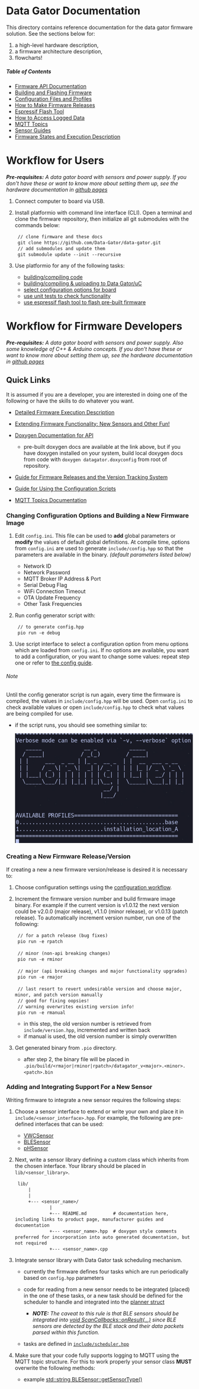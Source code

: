 # Data Gator Documentation
This directory contains reference documentation for the data gator firmware solution. See the sections below for:

1. a high-level hardware description,
2. a firmware architecture description,
3. flowcharts!

##### Table of Contents

- [Firmware API Documentation](https://data-gator.github.io/doxygen_firmware_docs/index.html)
- [Building and Flashing Firmware](How_to_Flash_Firmware.md)
- [Configuration Files and Profiles](Configuration_Files_and_Creating_Profiles.md)
- [How to Make Firmware Releases](./how_to_make_releases.md)
- [Espressif Flash Tool](Espressif_Flash_Download_Tool.md)
- [How to Access Logged Data](How_To_Access_Logged_Data.md)
- [MQTT Topics](MQTT_Topics.md)
- [Sensor Guides](sensors_and_wiring/README.md)
- [Firmware States and Execution Description](firmware_documentation.md)

# Workflow for Users

_**Pre-requisites:** A data gator board with sensors and power supply. If you don't have these or want to know more about setting them up, see the hardware documentation in [github pages](https://data-gator.github.io/Hardware)_

1. Connect computer to board via USB. 
2. Install platformio with command line interface (CLI). Open a terminal and clone the firmware repository, then initialize all git submodules with the commands below:

        // clone firmware and these docs
        git clone https://github.com/Data-Gator/data-gator.git
        // add submodules and update them
        git submodule update --init --recursive

3. Use platformio for any of the following tasks:

    * [building/compiling code](How_to_Flash_Firmware.md) 
    * [building/compiling & uploading to Data Gator/uC](How_to_Flash_Firmware.md)
    * [select configuration options for board](Configuration_Files_and_Creating_Profiles.md)
    * [use unit tests to check functionality]()
    * [use espressif flash tool to flash pre-built firmware](Espressif_Flash_Download_Tool.md)

# Workflow for Firmware Developers

_**Pre-requisites:** A data gator board with sensors and power supply. Also some knowledge of C++ & Arduino concepts. If you don't have these or want to know more about setting them up, see the hardware documentation in [github pages](https://data-gator.github.io/Hardware)_

## Quick Links
It is assumed if you are a developer, you are interested in doing one of the following or have the skills to do whatever you want.

* [Detailed Firmware Execution Description](firmware_documentation.md)
* [Extending Firmware Functionality: New Sensors and Other Fun!](extending_firmware_functionality.md)
* [Doxygen Documentation for API](https://data-gator.github.io/doxygen_firmware_docs/index.html)

    * pre-built doxygen docs are available at the link above, but if you have doxygen installed on your system, build local doxygen docs from code with `doxygen datagator.doxyconfig` from root of repository.

* [Guide for Firmware Releases and the Version Tracking System](how_to_make_releases.md)
* [Guide for Using the Configuration Scripts](Configuration_Files_and_Creating_Profiles.md)
* [MQTT Topics Documentation](MQTT_Topics.md)


### Changing Configuration Options and Building a New Firmware Image

1. Edit `config.ini`. This file can be used to **add** global parameters or **modify** the values of default global definitions. At compile time, options from `config.ini` are used to generate `include/config.hpp` so that the parameters are available in the binary. _(default parameters listed below)_

    * Network ID
    * Network Password
    * MQTT Broker IP Address & Port 
    * Serial Debug Flag 
    * WiFi Connection Timeout
    * OTA Update Frequency
    * Other Task Frequencies

2. Run config generator script with:

        // to generate config.hpp
        pio run -e debug

3. Use script interface to select a configuration option from menu options which are loaded from `config.ini`. If no options are available, you want to add a configuration, or you want to change some values: repeat step one or refer to [the config guide](./Configuration_Files_and_Creating_Profiles.md).


###### Note
Until the config generator script is run again, every time the firmware is compiled, the values in `include/config.hpp` will be used. Open `config.ini` to check available values or open `include/config.hpp` to check what values are being compiled for use.

* if the script runs, you should see something similar to:

    ![config gen ascii](images/config_generator_output.png)
        

### Creating a New Firmware Release/Version

If creating a new a new firmware version/release is desired it is necessary to:

1. Choose configuration settings using the [configuration workflow](#changing-configuration-options-and-building-a-new-firmware-image).

2. Increment the firmware version number and build firmware image binary. For example if the current version is v1.0.12 the next version could be v2.0.0 (major release), v1.1.0 (minor release), or v1.0.13 (patch release). To automatically increment version number, run one of the following:

        // for a patch release (bug fixes)
        pio run -e rpatch

        // minor (non-api breaking changes)
        pio run -e rminor 

        // major (api breaking changes and major functionality upgrades)
        pio run -e rmajor

        // last resort to revert undesirable version and choose major, minor, and patch version manually
        // good for fixing oopsies!
        // warning overwrites existing version info!
        pio run -e rmanual

    - in this step, the old version number is retrieved from `include/version.hpp`, incremented and written back
    - if manual is used, the old version number is simply overwritten

3. Get generated binary from `.pio` directory.

    - after step 2, the binary file will be placed in `.pio/build/<rmajor|rminor|rpatch>/datagator_v<major>.<minor>.<patch>.bin`

### Adding and Integrating Support For a New Sensor

Writing firmware to integrate a new sensor requires the following steps:

1. Choose a sensor interface to extend or write your own and place it in `include/<sensor_interface>.hpp`. For example, the following are pre-defined interfaces that can be used:

    - [VWCSensor](https://data-gator.github.io/doxygen_firmware_docs/classVWCSensor.html)
    - [BLESensor](https://data-gator.github.io/doxygen_firmware_docs/classBLESensor.html)
    - [pHSensor](https://data-gator.github.io/doxygen_firmware_docs/classpHSensor.html)

2. Next, write a sensor library defining a custom class which inherits from the chosen interface. Your library should be placed in `lib/<sensor_library>`.

        lib/
            |
            |
            +--- <sensor_name>/
                    |
                    +--- README.md          # documentation here, including links to product page, manufacturer guides and documentation
                    +--- <sensor_name>.hpp  # doxygen style comments preferred for incorporation into auto generated documentation, but not required
                    +--- <sensor_name>.cpp

3. Integrate sensor library with Data Gator task scheduling mechanism.
    
    - currently the firmware defines four tasks which are run periodically based on `config.hpp` parameters

    - code for reading from a new sensor needs to be integrated (placed) in the one of these tasks, or a new task should be defined for the scheduler to handle and integrated into the [planner struct](https://data-gator.github.io/doxygen_firmware_docs/structplanner.html)

        - _**NOTE:** The caveat to this rule is that BLE sensors should be integrated into [void ScanCallbacks::onResult(...)](https://data-gator.github.io/doxygen_firmware_docs/classScanCallbacks.html) since BLE sensors are detected by the BLE stack and their data packets parsed within this function._

    - tasks are defined in [`include/scheduler.hpp`](https://data-gator.github.io/doxygen_firmware_docs/scheduler_8hpp.html)
            
4. Make sure that your code fully supports logging to MQTT using the MQTT topic structure. For this to work properly your sensor class **MUST** overwrite the following methods:

    - example [std::string BLESensor::getSensorType()](https://data-gator.github.io/doxygen_firmware_docs/classBLESensor.html)

